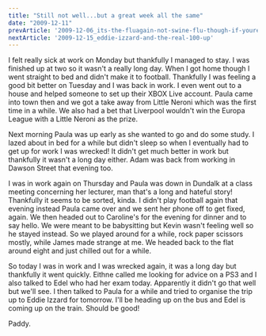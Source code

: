 ```yaml
---
title: "Still not well...but a great week all the same"
date: "2009-12-11"
prevArticle: '2009-12-06_its-the-fluagain-not-swine-flu-though-if-youre-wondering'
nextArticle: '2009-12-15_eddie-izzard-and-the-real-100-up'
---
```

I felt really sick at work on Monday but thankfully I managed to stay. I was finished up at two so it wasn't a really long day. When I got home though I went straight to bed and didn't make it to football. Thankfully I was feeling a good bit better on Tuesday and I was back in work. I even went out to a house and helped someone to set up their XBOX Live account. Paula came into town then and we got a take away from Little Neroni which was the first time in a while. We also had a bet that Liverpool wouldn't win the Europa League with a Little Neroni as the prize.

Next morning Paula was up early as she wanted to go and do some study. I lazed about in bed for a while but didn't sleep so when I eventually had to get up for work I was wrecked! It didn't get much better in work but thankfully it wasn't a long day either. Adam was back from working in Dawson Street that evening too.

I was in work again on Thursday and Paula was down in Dundalk at a class meeting concerning her lecturer, man that's a long and hateful story! Thankfully it seems to be sorted, kinda. I didn't play football again that evening instead Paula came over and we sent her phone off to get fixed, again. We then headed out to Caroline's for the evening for dinner and to say hello. We were meant to be babysitting but Kevin wasn't feeling well so he stayed instead. So we played around for a while, rock paper scissors mostly, while James made strange at me. We headed back to the flat around eight and just chilled out for a while.

So today I was in work and I was wrecked again, it was a long day but thankfully it went quickly. Eithne called me looking for advice on a PS3 and I also talked to Edel who had her exam today. Apparently it didn't go that well but we'll see. I then talked to Paula for a while and tried to organise the trip up to Eddie Izzard for tomorrow. I'll be heading up on the bus and Edel is coming up on the train. Should be good!

Paddy.